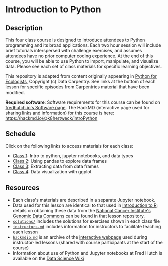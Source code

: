 # Introduction to Python

## Description

This four class course is designed to introduce attendees to Python programming and its broad applications.
Each two hour session will include brief tutorials interspersed with challenge exercises, and assumes attendees have
no prior computer coding experience.
At the end of this course, you will be able to use Python to import, manipulate,
and visualize data.
Please see each set of class materials for specific learning objectives.

This repository is adapted from content originally appearing in
[Python for Ecologists](https://datacarpentry.org/python-ecology-lesson/),
Copyright (c) Data Carpentry.
See links at the bottom of each lesson for specific episodes from Carpentries material that have been modified.

**Required software**: Software requirements for this course can be found on [fredhutch.io's Software page](http://www.fredhutch.io/software/#python). The HackMD (interactive page used for sharing links and information) for this course is here: https://hackmd.io/@k8hertweck/introPython

## Schedule

Click on the following links to access materials for each class:

* [Class 1](https://nbviewer.jupyter.org/github/fredhutchio/python_intro/blob/gh-pages/class1.ipynb): Intro to python, jupyter notebooks, and data types
* [Class 2](https://nbviewer.jupyter.org/github/fredhutchio/python_intro/blob/gh-pages/class2.ipynb): Using pandas to explore data frames
* [Class 3](https://nbviewer.jupyter.org/github/fredhutchio/python_intro/blob/gh-pages/class3.ipynb): Extracting data from data frames
* [Class 4](https://nbviewer.jupyter.org/github/fredhutchio/python_intro/blob/gh-pages/class4.ipynb): Data visualization with ggplot

## Resources

* Each class's materials are described in a separate Jupyter notebook.
* Data used for this lesson are identical to that used in [Introduction to R](https://github.com/fredhutchio/R_intro);
details on obtaining these data from the [National Cancer Institute's Genomic Data Commons](https://gdc.cancer.gov)
can be found in that lesson repository.
* [`solutions/`](solutions/) includes the solutions for exercises shown in each class file
* [`instructors.md`](instructors.md) includes information for instructors to facilitate teaching each lesson
* [`hackmdio.md`](hackio.md) is an archive of the [interactive webpage](https://hackmd.io) used during instructor-led lessons
(shared with course participants at the start of the course)
* Information about use of Python and Jupyter notebooks at Fred Hutch is available on the [Data Science Wiki](https://sciwiki.fredhutch.org/scicomputing/software_python/)
